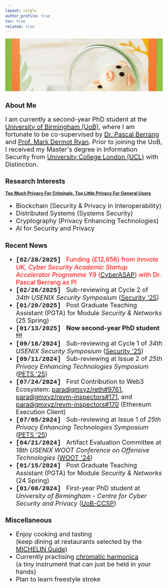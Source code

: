 ```yaml
---
layout: single
author_profile: true
toc: true
related: true
---
```


<img class="img-responsive" src="/assets/images/pig.jpg" alt=""><br>
    
## About Me

<p style="font-size: 20px">
    I am currently a second-year PhD student at the <a href="https://www.birmingham.ac.uk/">University of Birmingham (UoB)</a>, where I am fortunate to be co-supervised by <a href="https://pascal-berrang.de/">Dr. Pascal Berrang</a> and <a href="https://www.cs.bham.ac.uk/~mdr/">Prof. Mark Dermot Ryan</a>. Prior to joining the UoB, I received my Master's degree in Information Security from <a href="https://www.ucl.ac.uk/">University College London (UCL)</a> with Distinction.
</p>

## Research Interests

<b><u>Too Much Privacy For Criminals, Too Little Privacy For General Users</u></b>

<ul style="font-size: 20px;">
    <li>Blockchain (Security & Privacy in Interoperability)</li>
    <li>Distributed Systems (Systems Security)</li>
    <li>Cryptography (Privacy Enhancing Technologies)</li>
    <li>AI for Security and Privacy</li>
</ul>

## Recent News

<ul style="font-size: 20px;">
    <li><b><span style="font-family: 'Courier New', Courier, monospace;">[02/28/2025]</span></b> &nbsp; <span style="color:red">Funding (£12,656) from <em>Innvote UK, Cyber Security Academic Startup Accelerator Programme Y9</em> (<a href="https://iuk-business-connect.org.uk/programme/cyberasap/">CyberASAP</a>) with Dr. Pascal Berrang as PI</span></li>
    <li><b><span style="font-family: 'Courier New', Courier, monospace;">[02/26/2025]</span></b> &nbsp; Sub-reviewing at Cycle 2 of <em>34th USENIX Security Symposium</em> (<a href="https://www.usenix.org/conference/usenixsecurity25">Security '25</a>)</li>
    <li><b><span style="font-family: 'Courier New', Courier, monospace;">[01/20/2025]</span></b> &nbsp; Post Graduate Teaching Assistant (PGTA) for Module <em>Security & Networks</em> (25 Spring)</li>
    <li><b><span style="font-family: 'Courier New', Courier, monospace;">[01/13/2025]</span></b> &nbsp; <strong>Now second-year PhD student !!!</strong></li>
    <li><b><span style="font-family: 'Courier New', Courier, monospace;">[09/18/2024]</span></b> &nbsp; Sub-reviewing at Cycle 1 of <em>34th USENIX Security Symposium</em> (<a href="https://www.usenix.org/conference/usenixsecurity25">Security '25</a>)</li>
    <li><b><span style="font-family: 'Courier New', Courier, monospace;">[09/11/2024]</span></b> &nbsp; Sub-reviewing at Issue 2 of <em>25th Privacy Enhancing Technologies Symposium</em> (<a href="https://petsymposium.org/cfp25.php">PETS '25</a>)</li>
    <li><b><span style="font-family: 'Courier New', Courier, monospace;">[07/24/2024]</span></b> &nbsp; First Contribution to Web3 Ecosystem: <a href="https://github.com/paradigmxyz/reth/pull/9761">paradigmxyz/reth#9761</a>, <a href="https://github.com/paradigmxyz/revm-inspectors/pull/171">paradigmxyz/revm-inspectors#171</a>, and <a href="https://github.com/paradigmxyz/revm-inspectors/pull/170">paradigmxyz/revm-inspectors#170</a> (Ethereum Execution Client)</li>
    <li><b><span style="font-family: 'Courier New', Courier, monospace;">[07/05/2024]</span></b> &nbsp; Sub-reviewing at Issue 1 of <em>25th Privacy Enhancing Technologies Symposium</em> (<a href="https://petsymposium.org/cfp25.php">PETS '25</a>)</li>
    <li><b><span style="font-family: 'Courier New', Courier, monospace;">[04/21/2024]</span></b> &nbsp; Artifact Evaluation Committee at <em>18th USENIX WOOT Conference on Offensive Technologies</em> (<a href="https://www.usenix.org/conference/woot24">WOOT '24</a>)</li>
    <li><b><span style="font-family: 'Courier New', Courier, monospace;">[01/15/2024]</span></b> &nbsp; Post Graduate Teaching Assistant (PGTA) for Module <em>Security & Networks</em> (24 Spring)</li>
    <li><b><span style="font-family: 'Courier New', Courier, monospace;">[01/08/2024]</span></b> &nbsp; First-year PhD student at <em>University of Birmingham - Centre for Cyber Security and Privacy</em> (<a href="https://www.birmingham.ac.uk/research/centre-for-cyber-security-and-privacy/index.aspx">UoB-CCSP</a>)</li>
</ul>

## Miscellaneous

<ul style="font-size: 20px;">
    <li>Enjoy cooking and tasting <br>
    (keep dining at restaurants selected by the <a href="https://guide.michelin.com/gb/en">MICHELIN Guide</a>)</li>
    <li>Currently practising <a href="https://en.wikipedia.org/wiki/Chromatic_harmonica">chromatic harmonica</a> <br>
    (a tiny instrument that can just be held in your hands)</li>
    <li>Plan to learn freestyle stroke</li>
</ul>
